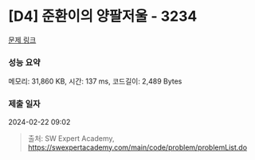 # [D4] 준환이의 양팔저울 - 3234 

[문제 링크](https://swexpertacademy.com/main/code/problem/problemDetail.do?contestProbId=AWAe7XSKfUUDFAUw) 

### 성능 요약

메모리: 31,860 KB, 시간: 137 ms, 코드길이: 2,489 Bytes

### 제출 일자

2024-02-22 09:02



> 출처: SW Expert Academy, https://swexpertacademy.com/main/code/problem/problemList.do